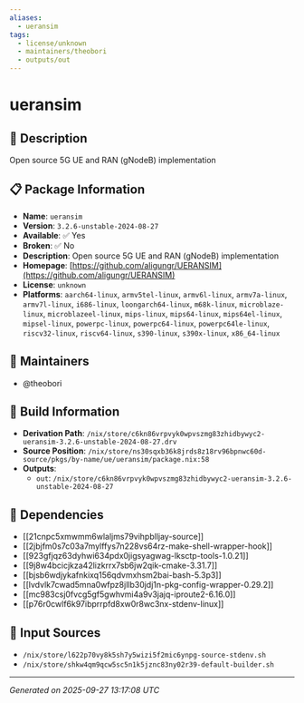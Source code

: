 ```yaml
---
aliases:
  - ueransim
tags:
  - license/unknown
  - maintainers/theobori
  - outputs/out
---
```


# ueransim

## 📝 Description

Open source 5G UE and RAN (gNodeB) implementation

## 📋 Package Information

- **Name**: `ueransim`
- **Version**: `3.2.6-unstable-2024-08-27`
- **Available**: ✅ Yes
- **Broken**: ✅ No
- **Description**: Open source 5G UE and RAN (gNodeB) implementation
- **Homepage**: [https://github.com/aligungr/UERANSIM](https://github.com/aligungr/UERANSIM)
- **License**: `unknown`
- **Platforms**: `aarch64-linux`, `armv5tel-linux`, `armv6l-linux`, `armv7a-linux`, `armv7l-linux`, `i686-linux`, `loongarch64-linux`, `m68k-linux`, `microblaze-linux`, `microblazeel-linux`, `mips-linux`, `mips64-linux`, `mips64el-linux`, `mipsel-linux`, `powerpc-linux`, `powerpc64-linux`, `powerpc64le-linux`, `riscv32-linux`, `riscv64-linux`, `s390-linux`, `s390x-linux`, `x86_64-linux`
## 👥 Maintainers

- @theobori


## 🔧 Build Information

- **Derivation Path**: `/nix/store/c6kn86vrpvyk0wpvszmg83zhidbywyc2-ueransim-3.2.6-unstable-2024-08-27.drv`
- **Source Position**: `/nix/store/ns30sqxb36k8jrds8z18rv96bpnwc60d-source/pkgs/by-name/ue/ueransim/package.nix:58`
- **Outputs**:
  - `out`:  `/nix/store/c6kn86vrpvyk0wpvszmg83zhidbywyc2-ueransim-3.2.6-unstable-2024-08-27`

## 🔗 Dependencies

- [[21cnpc5xmwmm6wlaljms79vihpblljay-source]]
- [[2jbjfm0s7c03a7mylffys7n228vs64rz-make-shell-wrapper-hook]]
- [[923gfjqz63dyhwi634pdx0jigsyagwag-lksctp-tools-1.0.21]]
- [[9j8w4bcicjkza42lizkrrx7sb6jw2qik-cmake-3.31.7]]
- [[bjsb6wdjykafnkixq156qdvmxhsm2bai-bash-5.3p3]]
- [[lvdvlk7cwad5mna0wfpz8jllb30jdj1n-pkg-config-wrapper-0.29.2]]
- [[mc983csj0fvcg5gf5gwhvmi4a9v3jajq-iproute2-6.16.0]]
- [[p76r0cwlf6k97ibprrpfd8xw0r8wc3nx-stdenv-linux]]

## 📁 Input Sources

- `/nix/store/l622p70vy8k5sh7y5wizi5f2mic6ynpg-source-stdenv.sh`
- `/nix/store/shkw4qm9qcw5sc5n1k5jznc83ny02r39-default-builder.sh`

---
*Generated on 2025-09-27 13:17:08 UTC*
